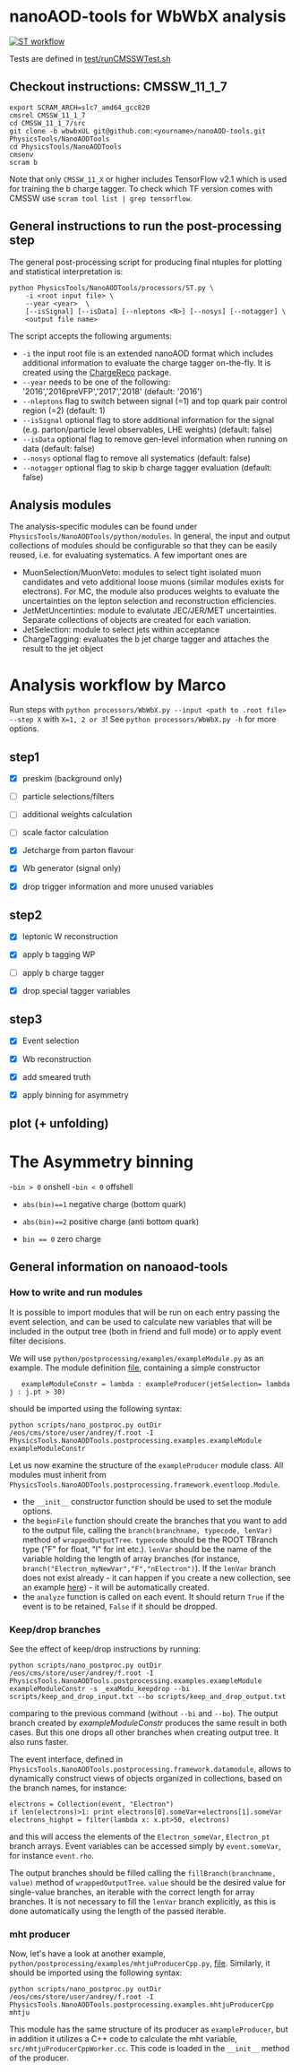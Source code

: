 # nanoAOD-tools for WbWbX analysis

[![ST workflow](https://github.com/WbWbX/nanoAOD-tools/actions/workflows/main.yml/badge.svg)](https://github.com/WbWbX/nanoAOD-tools/actions/workflows/main.yml)

Tests are defined in [test/runCMSSWTest.sh](https://github.com/WbWbX/nanoAOD-tools/blob/wbwbxUL/test/runCMSSWTest.sh)

## Checkout instructions: CMSSW_11_1_7

```
export SCRAM_ARCH=slc7_amd64_gcc820
cmsrel CMSSW_11_1_7
cd CMSSW_11_1_7/src
git clone -b wbwbxUL git@github.com:<yourname>/nanoAOD-tools.git PhysicsTools/NanoAODTools
cd PhysicsTools/NanoAODTools
cmsenv
scram b
```

Note that only `CMSSW_11_X` or higher includes TensorFlow v2.1 which is used for training the b charge tagger. To check which TF version comes with CMSSW use ```scram tool list | grep tensorflow```.


## General instructions to run the post-processing step

The general post-processing script for producing final ntuples for plotting and statistical interpretation is:

```
python PhysicsTools/NanoAODTools/processors/ST.py \
    -i <root input file> \
    --year <year>  \
    [--isSignal] [--isData] [--nleptons <N>] [--nosys] [--notagger] \
    <output file name>
```

The script accepts the following arguments:
* `-i` the input root file is an extended nanoAOD format which includes additional information to evaluate the charge tagger on-the-fly. It is created using the [ChargeReco](https://github.com/WbWbX/ChargeReco) package.
* `--year` needs to be one of the following: '2016','2016preVFP','2017','2018' (default: '2016')
* `--nleptons` flag to switch between signal (=1) and top quark pair control region (=2) (default: 1)
* `--isSignal` optional flag to store additional information for the signal (e.g. parton/particle level observables, LHE weights) (default: false)
* `--isData` optional flag to remove gen-level information when running on data (default: false)
* `--nosys` optional flag to remove all systematics (default: false)
* `--notagger` optional flag to skip b charge tagger evaluation  (default: false)

## Analysis modules

The analysis-specific modules can be found under `PhysicsTools/NanoAODTools/python/modules`.
In general, the input and output collections of modules should be configurable so that they can be easily reused, i.e. for evaluating systematics. A few important ones are
* MuonSelection/MuonVeto: modules to select tight isolated muon candidates and veto additional loose muons (similar modules exists for electrons). For MC, the module also produces weights to evaluate the uncertainties on the lepton selection and reconstruction efficiencies.
* JetMetUncertinties: module to evalutate JEC/JER/MET uncertainties. Separate collections of objects are created for each variation.
* JetSelection: module to select jets within acceptance
* ChargeTagging: evaluates the b jet charge tagger and attaches the result to the jet object


# Analysis workflow by Marco

Run steps with `python processors/WbWbX.py --input <path to .root file> --step X` with `X=1, 2 or 3`!
See `python processors/WbWbX.py -h` for more options.


## step1

- [x] preskim (background only)
- [ ] particle selections/filters
- [ ] additional weights calculation
- [ ] scale factor calculation
- [x] Jetcharge from parton flavour
- [x] Wb generator (signal  only)
- [x] drop trigger information and more unused variables


## step2

- [x] leptonic W reconstruction
- [x] apply b tagging WP
- [ ] apply b charge tagger
- [x] drop special tagger variables


## step3

- [x] Event selection
- [x] Wb reconstruction
- [x] add smeared truth
- [x] apply binning for asymmetry


## plot (+ unfolding)



# The Asymmetry binning

-`bin > 0` onshell
-`bin < 0` offshell

- `abs(bin)==1` negative charge (bottom quark)
- `abs(bin)==2` positive charge (anti bottom quark)

- `bin == 0` zero charge


## General information on nanoaod-tools

### How to write and run modules

It is possible to import modules that will be run on each entry passing the event selection, and can be used to calculate new variables that will be included in the output tree (both in friend and full mode) or to apply event filter decisions.

We will use `python/postprocessing/examples/exampleModule.py` as an example. The module definition [file](python/postprocessing/examples/exampleModule.py), containing a simple constructor
```
   exampleModuleConstr = lambda : exampleProducer(jetSelection= lambda j : j.pt > 30)
```
should be imported using the following syntax:

```
python scripts/nano_postproc.py outDir /eos/cms/store/user/andrey/f.root -I PhysicsTools.NanoAODTools.postprocessing.examples.exampleModule exampleModuleConstr
```

Let us now examine the structure of the `exampleProducer` module class. All modules must inherit from `PhysicsTools.NanoAODTools.postprocessing.framework.eventloop.Module`.
* the `__init__` constructor function should be used to set the module options.
* the `beginFile` function should create the branches that you want to add to the output file, calling the `branch(branchname, typecode, lenVar)` method of `wrappedOutputTree`. `typecode` should be the ROOT TBranch type ("F" for float, "I" for int etc.). `lenVar` should be the name of the variable holding the length of array branches (for instance, `branch("Electron_myNewVar","F","nElectron")`). If the `lenVar` branch does not exist already - it can happen if you create a new collection, see an example [here](python/postprocessing/examples/collectionMerger.py)) - it will be automatically created.
* the `analyze` function is called on each event. It should return `True` if the event is to be retained, `False` if it should be dropped.

### Keep/drop branches
See the effect of keep/drop instructions by running:
```
python scripts/nano_postproc.py outDir /eos/cms/store/user/andrey/f.root -I PhysicsTools.NanoAODTools.postprocessing.examples.exampleModule exampleModuleConstr -s _exaModu_keepdrop --bi scripts/keep_and_drop_input.txt --bo scripts/keep_and_drop_output.txt
```
comparing to the previous command (without `--bi` and `--bo`).
The output branch created by _exampleModuleConstr_ produces the same result in both cases. But this one drops all other branches when creating output tree. It also runs faster.

The event interface, defined in `PhysicsTools.NanoAODTools.postprocessing.framework.datamodule`, allows to dynamically construct views of objects organized in collections, based on the branch names, for instance:

    electrons = Collection(event, "Electron")
    if len(electrons)>1: print electrons[0].someVar+electrons[1].someVar
    electrons_highpt = filter(lambda x: x.pt>50, electrons)

and this will access the elements of the `Electron_someVar`, `Electron_pt` branch arrays. Event variables can be accessed simply by `event.someVar`, for instance `event.rho`.

The output branches should be filled calling the `fillBranch(branchname, value)` method of `wrappedOutputTree`. `value` should be the desired value for single-value branches, an iterable with the correct length for array branches. It is not necessary to fill the `lenVar` branch explicitly, as this is done automatically using the length of the passed iterable.


### mht producer
Now, let's have a look at another example, `python/postprocessing/examples/mhtjuProducerCpp.py`, [file](python/postprocessing/examples/mhtjuProducerCpp.py). Similarly, it should be imported using the following syntax:

```
python scripts/nano_postproc.py outDir /eos/cms/store/user/andrey/f.root -I PhysicsTools.NanoAODTools.postprocessing.examples.mhtjuProducerCpp mhtju
```
This module has the same structure of its producer as `exampleProducer`, but in addition it utilizes a C++ code to calculate the mht variable, `src/mhtjuProducerCppWorker.cc`. This code is loaded in the `__init__` method of the producer.





